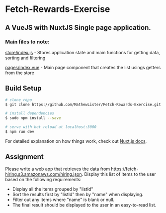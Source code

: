 # Fetch-Rewards-Exercise
## A VueJS with NuxtJS Single page application. 
### Main files to note:

[store/index.js](store/index.js) - Stores application state and main functions for getting data, sorting and filtering

[pages/index.vue](pages/index.vue) - Main page component that creates the list usings getters from the store


## Build Setup
```bash
# clone repo
$ git clone https://github.com/MathewLister/Fetch-Rewards-Exercise.git

# install dependencies
$ sudo npm install --save

# serve with hot reload at localhost:3000
$ npm run dev
```

For detailed explanation on how things work, check out [Nuxt.js docs](https://nuxtjs.org).

## Assignment
Please write a web app that retrieves the data from https://fetch-hiring.s3.amazonaws.com/hiring.json.
Display this list of items to the user based on the following requirements:
- Display all the items grouped by "listId"
- Sort the results first by "listId" then by "name" when displaying.
- Filter out any items where "name" is blank or null.
- The final result should be displayed to the user in an easy-to-read list.
